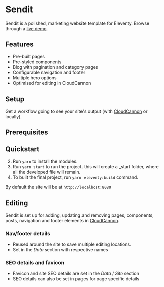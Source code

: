 # Sendit

Sendit is a polished, marketing website template for Eleventy. Browse through a [live demo](https://potent-ship.cloudvent.net/).

## Features

- Pre-built pages
- Pre-styled components
- Blog with pagination and category pages
- Configurable navigation and footer
- Multiple hero options
- Optimised for editing in CloudCannon

## Setup

Get a workflow going to see your site's output (with [CloudCannon](https://app.cloudcannon.com/) or locally).

## Prerequisites

## Quickstart

2. Run `yarn` to install the modules.
3. Run `yarn start` to run the project. this will create a \_start folder, where all the developed file will remain.
4. To built the final project, run `yarn eleventy:build` command.

By default the site will be at `http://localhost:8080`

## Editing

Sendit is set up for adding, updating and removing pages, components, posts, navigation and footer elements in [CloudCannon](https://app.cloudcannon.com/).

### Nav/footer details

* Reused around the site to save multiple editing locations.
* Set in the *Data* section with respective names

### SEO details and favicon

* Favicon and site SEO details are set in the *Data* / *Site* section
* SEO details can also be set in pages for page specific details